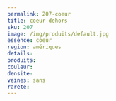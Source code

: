 ```yaml
---
permalink: 207-coeur
title: coeur dehors
sku: 207
image: /img/produits/default.jpg
essence: coeur
region: amériques
details: 
produits: 
couleur: 
densite: 
veines: sans
rarete: 
---
```

